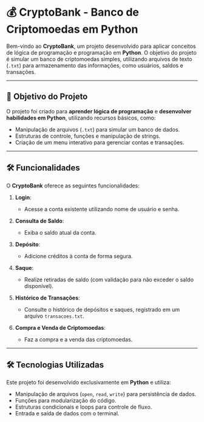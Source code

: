 # 💰 CryptoBank - Banco de Criptomoedas em Python

Bem-vindo ao **CryptoBank**, um projeto desenvolvido para aplicar conceitos de lógica de programação e programação em **Python**. O objetivo do projeto é simular um banco de criptomoedas simples, utilizando arquivos de texto (`.txt`) para armazenamento das informações, como usuários, saldos e transações.

---

## 🎯 Objetivo do Projeto

O projeto foi criado para **aprender lógica de programação** e **desenvolver habilidades em Python**, utilizando recursos básicos, como:

- Manipulação de arquivos (`.txt`) para simular um banco de dados.
- Estruturas de controle, funções e manipulação de strings.
- Criação de um menu interativo para gerenciar contas e transações.

---

## 🛠️ Funcionalidades

O **CryptoBank** oferece as seguintes funcionalidades:

1. **Login**:
   - Acesse a conta existente utilizando nome de usuário e senha.

2. **Consulta de Saldo**:
   - Exiba o saldo atual da conta.

3. **Depósito**:
   - Adicione créditos à conta de forma segura.

4. **Saque**:
   - Realize retiradas de saldo (com validação para não exceder o saldo disponível).

5. **Histórico de Transações**:
   - Consulte o histórico de depósitos e saques, registrado em um arquivo `transacoes.txt`.

6. **Compra e Venda de Criptomoedas**:
   - Faz a compra e a venda das criptomoedas.

---

## 🛠️ Tecnologias Utilizadas

Este projeto foi desenvolvido exclusivamente em **Python** e utiliza:

- Manipulação de arquivos (`open`, `read`, `write`) para persistência de dados.
- Funções para modularização do código.
- Estruturas condicionais e loops para controle de fluxo.
- Entrada e saída de dados com o terminal.
